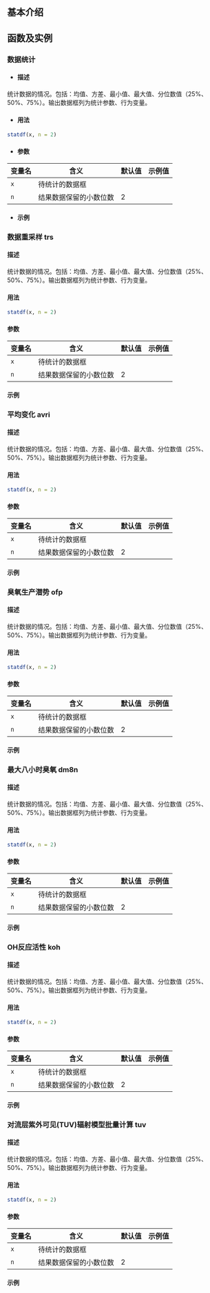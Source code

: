 ## 基本介绍

## 函数及实例

### 数据统计 

* #### 描述

统计数据的情况。包括：均值、方差、最小值、最大值、分位数值（25%、50%、75%）。输出数据框列为统计参数、行为变量。

* #### 用法
``` r
statdf(x, n = 2)
```
* #### 参数

| 变量名             | 含义                              | 默认值                     |示例值                                 |
| ------------------| ----------------------------------|----------------------------|--------------------------------------|
| `x`               | 待统计的数据框                     |                            |                                      |
| `n`               | 结果数据保留的小数位数              | 2                          |                                      |

* #### 示例

### 数据重采样 trs

#### 描述

统计数据的情况。包括：均值、方差、最小值、最大值、分位数值（25%、50%、75%）。输出数据框列为统计参数、行为变量。

#### 用法
``` r
statdf(x, n = 2)
```
#### 参数

| 变量名             | 含义                              | 默认值                     |示例值                                 |
| ------------------| ----------------------------------|----------------------------|--------------------------------------|
| `x`               | 待统计的数据框                     |                            |                                      |
| `n`               | 结果数据保留的小数位数              | 2                          |                                      |

#### 示例

### 平均变化 avri

#### 描述

统计数据的情况。包括：均值、方差、最小值、最大值、分位数值（25%、50%、75%）。输出数据框列为统计参数、行为变量。

#### 用法
``` r
statdf(x, n = 2)
```
#### 参数

| 变量名             | 含义                              | 默认值                     |示例值                                 |
| ------------------| ----------------------------------|----------------------------|--------------------------------------|
| `x`               | 待统计的数据框                     |                            |                                      |
| `n`               | 结果数据保留的小数位数              | 2                          |                                      |

#### 示例

### 臭氧生产潜势 ofp

#### 描述

统计数据的情况。包括：均值、方差、最小值、最大值、分位数值（25%、50%、75%）。输出数据框列为统计参数、行为变量。

#### 用法
``` r
statdf(x, n = 2)
```
#### 参数

| 变量名             | 含义                              | 默认值                     |示例值                                 |
| ------------------| ----------------------------------|----------------------------|--------------------------------------|
| `x`               | 待统计的数据框                     |                            |                                      |
| `n`               | 结果数据保留的小数位数              | 2                          |                                      |

#### 示例

### 最大八小时臭氧 dm8n

#### 描述

统计数据的情况。包括：均值、方差、最小值、最大值、分位数值（25%、50%、75%）。输出数据框列为统计参数、行为变量。

#### 用法
``` r
statdf(x, n = 2)
```
#### 参数

| 变量名             | 含义                              | 默认值                     |示例值                                 |
| ------------------| ----------------------------------|----------------------------|--------------------------------------|
| `x`               | 待统计的数据框                     |                            |                                      |
| `n`               | 结果数据保留的小数位数              | 2                          |                                      |

#### 示例

### OH反应活性 koh

#### 描述

统计数据的情况。包括：均值、方差、最小值、最大值、分位数值（25%、50%、75%）。输出数据框列为统计参数、行为变量。

#### 用法
``` r
statdf(x, n = 2)
```
#### 参数

| 变量名             | 含义                              | 默认值                     |示例值                                 |
| ------------------| ----------------------------------|----------------------------|--------------------------------------|
| `x`               | 待统计的数据框                     |                            |                                      |
| `n`               | 结果数据保留的小数位数              | 2                          |                                      |

#### 示例

### 对流层紫外可见(TUV)辐射模型批量计算 tuv

#### 描述

统计数据的情况。包括：均值、方差、最小值、最大值、分位数值（25%、50%、75%）。输出数据框列为统计参数、行为变量。

#### 用法
``` r
statdf(x, n = 2)
```
#### 参数

| 变量名             | 含义                              | 默认值                     |示例值                                 |
| ------------------| ----------------------------------|----------------------------|--------------------------------------|
| `x`               | 待统计的数据框                     |                            |                                      |
| `n`               | 结果数据保留的小数位数              | 2                          |                                      |

#### 示例

